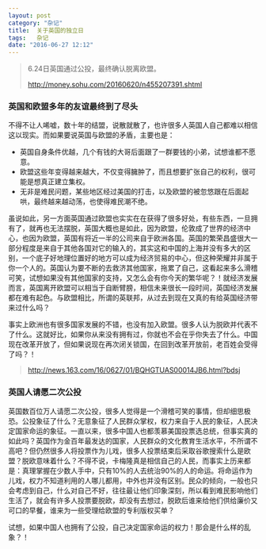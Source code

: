 ```yaml
---
layout: post
category: "杂记"
title:  关于英国的独立日
tags:   杂记
date: "2016-06-27 12:12"
---
```




> 6.24日英国通过公投，最终确认脱离欧盟。
>
> http://money.sohu.com/20160620/n455207391.shtml


### 英国和欧盟多年的友谊最终到了尽头

不得不让人唏嘘，数十年的结盟，说散就散了，也许很多人英国人自己都难以相信这以现实。而如果要说英国与欧盟的矛盾，主要也是：
- 英国自身条件优越，几个有钱的大哥后面跟了一群要钱的小弟，试想谁都不愿意。
- 欧盟这些年变得越来越大，不仅变得臃肿了，而且想要扩张自己的权利，很可能是想真正建立集权。
- 无非是难民问题，某些地区经过美国的打击，以及欧盟的被忽悠跟在后面起哄，最终越来越动荡，也使得难民潮不绝。

虽说如此，另一方面英国通过欧盟也实实在在获得了很多好处，有些东西，一旦拥有了，就再也无法摆脱，英国大概也是如此，因为欧盟，伦敦成了世界的经济中心，也因为欧盟，英国有将近一半的公司来自于欧洲各国。英国的繁荣昌盛很大一部分程度是来自于其他各国对它的输入的，其实这和中国的上海并没有多大的区别，一个底子好地理位置好的地方可以成为经济贸易的中心，但这种荣耀并非属于你一个人的。英国认为要不断的去救济其他国家，拖累了自己，这看起来多么滑稽可笑，试想如果没有其他国家的支持，又怎么会有你今天的繁华呢？！就经济发展而言，英国离开欧盟可以相当于自断臂膀，相信未来很长一段时间，英国经济发展都在难有起色。与欧盟相比，所谓的英联邦，从过去到现在又真的有给英国经济带来过什么吗？

事实上欧洲也有很多国家发展的不错，也没有加入欧盟。很多人认为脱欧并代表不了什么。这就好比，如果你从来没有拥有过，你就也不会在乎你失去了什么。中国现在改革开放了，但如果说现在再次闭关锁国，在回到改革开放前，老百姓会受得了吗？！

> http://news.163.com/16/0627/01/BQHGTUAS00014JB6.html?bdsj

<!-- more -->

### 英国人请愿二次公投

英国数百位万人请愿二次公投，很多人觉得是一个滑稽可笑的事情，但却细思极恐。公投象征了什么？无意象征了人民群众掌权，权力来自于人民的象征，人民决定国家命运的象征。一直以来，很多中国人也都羡慕美国投票选总统，但事实真的如此吗？英国作为金百年最发达的国家，人民群众的文化教育生活水平，不所谓不高吧？但仍然很多人将投票作为儿戏，很多人投票结束后采取谷歌搜索什么是欧盟？脱欧意味着什么？不得不说，卡梅隆真是相信自己的人民，而事实上历来都是：真理掌握在少数人手中，只有10%的人去统治90%的人的命运。将命运作为儿戏，权力不知道利用的人哪儿都用，中外也并没有区别。民众的倾向，一般也只会考虑到自己，什么对自己不好，往往最让他们印象深刻，所以看到难民影响他们生活了，就会有许多人投票要脱欧，却没有去想过，脱欧后谁来给他们供给廉价又可口的早餐，谁来为一些受理给欧盟的专利版权买单？

试想，如果中国人也拥有了公投，自己决定国家命运的权力！那会是什么样的乱象？！
